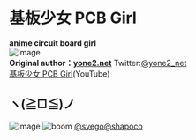 # 基板少女 PCB Girl  
**anime circuit board girl**  
![image](https://github.com/LZH-ang/PCB-Girl/blob/main/IMG%26VIDIO/Snipaste_2022-07-14_12-03-47.png)  
**Original author：[yone2.net](http://yone2.net/azpr_evboard)**  Twitter:[@yone2_net](https://twitter.com/yone2_net)  
[基板少女 PCB Girl](https://www.youtube.com/watch?v=J0TemwgNM8w&t=13s)(YouTube)


## ヽ(≧□≦)ノ
![image](https://github.com/LZH-ang/PCB-Girl/blob/main/IMG%26VIDIO/comics_4.jpg)
![boom](https://github.com/LZH-ang/PCB-Girl/blob/main/IMG%26VIDIO/boom.jpeg)
[@syego](https://twitter.com/syego)[@shapoco](https://twitter.com/shapoco)
